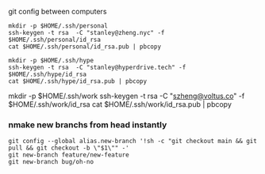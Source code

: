 git config between computers



``` Generate id-rsa keys
mkdir -p $HOME/.ssh/personal
ssh-keygen -t rsa  -C "stanley@zheng.nyc" -f $HOME/.ssh/personal/id_rsa
cat $HOME/.ssh/personal/id_rsa.pub | pbcopy

mkdir -p $HOME/.ssh/hype
ssh-keygen -t rsa  -C "stanley@hyperdrive.tech" -f $HOME/.ssh/hype/id_rsa
cat $HOME/.ssh/hype/id_rsa.pub | pbcopy
```

mkdir -p $HOME/.ssh/work
ssh-keygen -t rsa  -C "szheng@voltus.co" -f $HOME/.ssh/work/id_rsa
cat $HOME/.ssh/work/id_rsa.pub | pbcopy



### nmake new branchs from head instantly 
```
git config --global alias.new-branch '!sh -c "git checkout main && git pull && git checkout -b \"$1\"" -'
git new-branch feature/new-feature
git new-branch bug/oh-no
```

